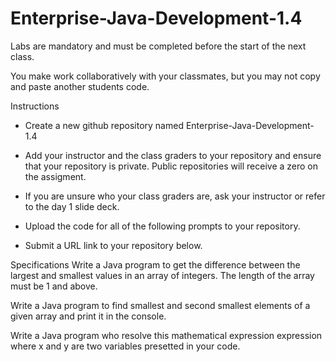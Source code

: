 # Enterprise-Java-Development-1.4

Labs are mandatory and must be completed before the start of the next class.

You make work collaboratively with your classmates, but you may not copy and paste another students code.

Instructions
- Create a new github repository named Enterprise-Java-Development-1.4

- Add your instructor and the class graders to your repository and ensure that your repository is private. Public repositories will receive a zero on the assigment.

- If you are unsure who your class graders are, ask your instructor or refer to the day 1 slide deck.

- Upload the code for all of the following prompts to your repository.

- Submit a URL link to your repository below.

Specifications
Write a Java program to get the difference between the largest and smallest values in an array of integers. The length of the array must be 1 and above.

Write a Java program to find smallest and second smallest elements of a given array and print it in the console.

Write a Java program who resolve this mathematical expression expression where x and y are two variables presetted in your code.      

